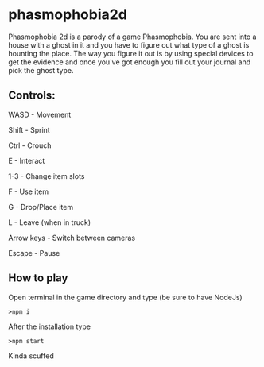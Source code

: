 # phasmophobia2d

Phasmophobia 2d is a parody of a game Phasmophobia. You are sent into a house with a ghost in it and you have to figure out what type of a ghost is hounting the place.
The way you figure it out is by using special devices to get the evidence and once you've got enough you fill out your journal and pick the ghost type.

## Controls:
WASD - Movement

Shift - Sprint

Ctrl - Crouch

E - Interact

1-3 - Change item slots

F - Use item

G - Drop/Place item

L - Leave (when in truck)

Arrow keys - Switch between cameras

Escape - Pause

## How to play

Open terminal in the game directory and type (be sure to have NodeJs)
```node
>npm i
```

After the installation type
```node
>npm start
```

Kinda scuffed
